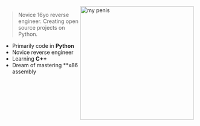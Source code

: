 <img src="https://github.com/user-attachments/assets/9d486ed2-d89a-46fc-9514-a8c91ac85315" alt="my penis" width="300" align="right">

> Novice 16yo reverse engineer. Creating open source projects on Python.

- Primarily code in **Python**
- Novice reverse engineer
- Learning **C++**
- Dream of mastering **x86 assembly
